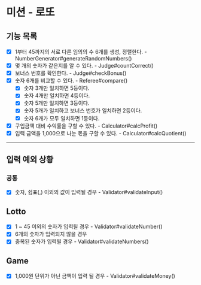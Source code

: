 # 미션 - 로또

## 기능 목록

- [x] 1부터 45까지의 서로 다른 임의의 수 6개를 생성, 정렬한다. - NumberGenerator#generateRandomNumbers()
- [x] 몇 개의 숫자가 같은지를 알 수 있다. - Judge#countCorrect()
- [x] 보너스 번호를 확인한다. - Judge#checkBonus()
- [x] 숫자 6개를 비교할 수 있다. - Referee#compare()
  - [x] 숫자 3개만 일치하면 5등이다.
  - [x] 숫자 4개만 일치하면 4등이다.
  - [x] 숫자 5개만 일치하면 3등이다.
  - [x] 숫자 5개가 일치하고 보너스 번호가 일치하면 2등이다.
  - [x] 숫자 6개가 모두 일치하면 1등이다.
- [x] 구입금액 대비 수익률을 구할 수 있다. - Calculator#calcProfit()
- [x] 입력 금액을 1,000으로 나눈 몫을 구할 수 있다. - Calculator#calcQuotient()

---

## 입력 예외 상황

### 공통

- [x] 숫자, 쉼표(,) 이외의 값이 입력될 경우 - Validator#validateInput()

## Lotto

- [x] 1 ~ 45 이외의 숫자가 입력될 경우 - Validator#validateNumber()
- [x] 6개의 숫자가 입력되지 않을 경우
- [x] 중복된 숫자가 입력될 경우 - Validator#validateNumbers()

## Game

- [x] 1,000원 단위가 아닌 금액이 입력 될 경우 - Validator#validateMoney()
